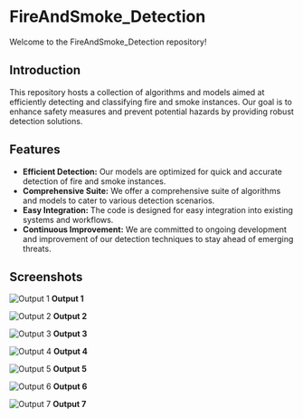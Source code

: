 # FireAndSmoke_Detection

Welcome to the FireAndSmoke_Detection repository!

## Introduction

This repository hosts a collection of algorithms and models aimed at efficiently detecting and classifying fire and smoke instances. Our goal is to enhance safety measures and prevent potential hazards by providing robust detection solutions.

## Features

- **Efficient Detection:** Our models are optimized for quick and accurate detection of fire and smoke instances.
- **Comprehensive Suite:** We offer a comprehensive suite of algorithms and models to cater to various detection scenarios.
- **Easy Integration:** The code is designed for easy integration into existing systems and workflows.
- **Continuous Improvement:** We are committed to ongoing development and improvement of our detection techniques to stay ahead of emerging threats.

## Screenshots

![Output 1](https://drive.google.com/uc?export=view&id=1_Uhu3fUkkR___7PcBTkpb-nrJVHcyJ-H)
**Output 1**

![Output 2](https://drive.google.com/uc?export=view&id=1kaAgFeQzYKrsFZtzKUF1uwkYJaDDkyEu)
**Output 2**

![Output 3](https://drive.google.com/uc?export=view&id=1Sfhmvc16_tCK-AC8HEiojdM6w6euG3a-)
**Output 3**

![Output 4](https://drive.google.com/uc?export=view&id=1bWVp50fmeX08N8qacPxN3NkTWORzC2Ou)
**Output 4**

![Output 5](https://drive.google.com/uc?export=view&id=1yPOoUbuzoMDZzH-1mpQRCC0QWoyVXthw)
**Output 5**

![Output 6](https://drive.google.com/uc?export=view&id=1JE6L7fpfI-q7cnKBMwWOejOubzlVkKdT)
**Output 6**

![Output 7](https://drive.google.com/uc?export=view&id=1UomjhN1adABElKeOegwngXwNuSrr7gLa)
**Output 7**